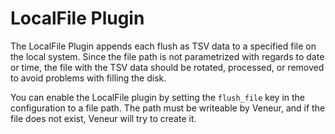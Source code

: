 LocalFile Plugin
==================

The LocalFile Plugin appends each flush as TSV data to a specified file on the local system.  Since the file path is not parametrized with regards to date or time, the file with the TSV data should be rotated, processed, or removed to avoid problems with filling the disk.

You can enable the LocalFile plugin by setting the `flush_file` key in the configuration to a file path.  The path must be writeable by Veneur, and if the file does not exist, Veneur will try to create it.
